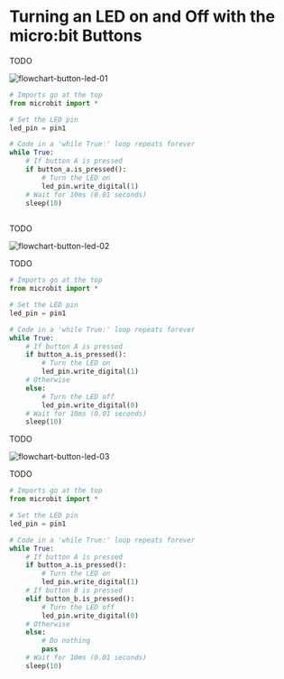 # Turning an LED on and Off with the micro:bit Buttons

TODO

![flowchart-button-led-01](assets/flowchart-button-led-01.png)

```python
# Imports go at the top
from microbit import *

# Set the LED pin
led_pin = pin1

# Code in a 'while True:' loop repeats forever
while True:
    # If button A is pressed
    if button_a.is_pressed():
        # Turn the LED on
        led_pin.write_digital(1)
    # Wait for 10ms (0.01 seconds)
    sleep(10)
    
```

TODO

![flowchart-button-led-02](assets/flowchart-button-led-02.png)

TODO

```python
# Imports go at the top
from microbit import *

# Set the LED pin
led_pin = pin1

# Code in a 'while True:' loop repeats forever
while True:
    # If button A is pressed
    if button_a.is_pressed():
        # Turn the LED on
        led_pin.write_digital(1)
    # Otherwise  
    else:
        # Turn the LED off
        led_pin.write_digital(0)
    # Wait for 10ms (0.01 seconds)
    sleep(10)

```

TODO

![flowchart-button-led-03](assets/flowchart-button-led-03.png)

TODO

```python
# Imports go at the top
from microbit import *

# Set the LED pin
led_pin = pin1

# Code in a 'while True:' loop repeats forever
while True:
    # If button A is pressed
    if button_a.is_pressed():
        # Turn the LED on
        led_pin.write_digital(1)
    # If button B is pressed
    elif button_b.is_pressed():
        # Turn the LED off
        led_pin.write_digital(0)
    # Otherwise
    else:
        # Do nothing
        pass
    # Wait for 10ms (0.01 seconds)
    sleep(10)
    
```